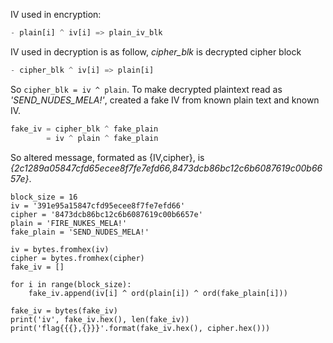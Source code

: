 

IV used in encryption:

```python
- plain[i] ^ iv[i] => plain_iv_blk
```

IV used in decryption is as follow, *cipher_blk* is decrypted cipher block

```python
- cipher_blk ^ iv[i] => plain[i]
```

So ``cipher_blk = iv ^ plain``. To make decrypted plaintext read as *'SEND_NUDES_MELA!'*, created a fake IV from known plain text and known IV.

```python
fake_iv = cipher_blk ^ fake_plain
        = iv ^ plain ^ fake_plain
```

So altered message, formated as {IV,cipher}, is *{2c1289a05847cfd65ecee8f7fe7efd66,8473dcb86bc12c6b6087619c00b6657e}*.

```
block_size = 16
iv = '391e95a15847cfd95ecee8f7fe7efd66'
cipher = '8473dcb86bc12c6b6087619c00b6657e'
plain = 'FIRE_NUKES_MELA!'
fake_plain = 'SEND_NUDES_MELA!'

iv = bytes.fromhex(iv)
cipher = bytes.fromhex(cipher)
fake_iv = []

for i in range(block_size):
    fake_iv.append(iv[i] ^ ord(plain[i]) ^ ord(fake_plain[i]))

fake_iv = bytes(fake_iv)
print('iv', fake_iv.hex(), len(fake_iv))
print('flag{{{},{}}}'.format(fake_iv.hex(), cipher.hex()))
```
